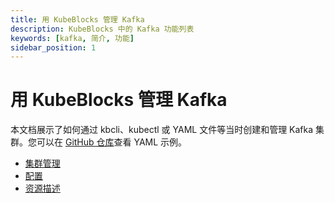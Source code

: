 ```yaml
---
title: 用 KubeBlocks 管理 Kafka
description: KubeBlocks 中的 Kafka 功能列表
keywords: [kafka, 简介, 功能]
sidebar_position: 1
---
```


# 用 KubeBlocks 管理 Kafka

本文档展示了如何通过 kbcli、kubectl 或 YAML 文件等当时创建和管理 Kafka 集群。您可以在 [GitHub 仓库](https://github.com/apecloud/kubeblocks-addons/tree/main/examples/kafka)查看 YAML 示例。

* [集群管理](./cluster-management/create-a-kafka-cluster.md)
* [配置](./configuration/configuration.md)
* [资源描述](./configuration-recommendations-for-production-environments.md)
